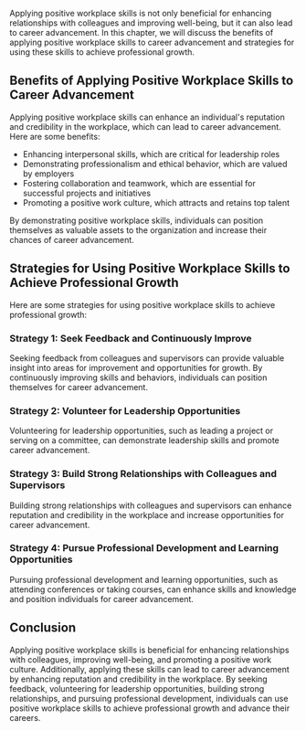 
Applying positive workplace skills is not only beneficial for enhancing relationships with colleagues and improving well-being, but it can also lead to career advancement. In this chapter, we will discuss the benefits of applying positive workplace skills to career advancement and strategies for using these skills to achieve professional growth.

Benefits of Applying Positive Workplace Skills to Career Advancement
--------------------------------------------------------------------

Applying positive workplace skills can enhance an individual's reputation and credibility in the workplace, which can lead to career advancement. Here are some benefits:

* Enhancing interpersonal skills, which are critical for leadership roles
* Demonstrating professionalism and ethical behavior, which are valued by employers
* Fostering collaboration and teamwork, which are essential for successful projects and initiatives
* Promoting a positive work culture, which attracts and retains top talent

By demonstrating positive workplace skills, individuals can position themselves as valuable assets to the organization and increase their chances of career advancement.

Strategies for Using Positive Workplace Skills to Achieve Professional Growth
-----------------------------------------------------------------------------

Here are some strategies for using positive workplace skills to achieve professional growth:

### Strategy 1: Seek Feedback and Continuously Improve

Seeking feedback from colleagues and supervisors can provide valuable insight into areas for improvement and opportunities for growth. By continuously improving skills and behaviors, individuals can position themselves for career advancement.

### Strategy 2: Volunteer for Leadership Opportunities

Volunteering for leadership opportunities, such as leading a project or serving on a committee, can demonstrate leadership skills and promote career advancement.

### Strategy 3: Build Strong Relationships with Colleagues and Supervisors

Building strong relationships with colleagues and supervisors can enhance reputation and credibility in the workplace and increase opportunities for career advancement.

### Strategy 4: Pursue Professional Development and Learning Opportunities

Pursuing professional development and learning opportunities, such as attending conferences or taking courses, can enhance skills and knowledge and position individuals for career advancement.

Conclusion
----------

Applying positive workplace skills is beneficial for enhancing relationships with colleagues, improving well-being, and promoting a positive work culture. Additionally, applying these skills can lead to career advancement by enhancing reputation and credibility in the workplace. By seeking feedback, volunteering for leadership opportunities, building strong relationships, and pursuing professional development, individuals can use positive workplace skills to achieve professional growth and advance their careers.
